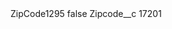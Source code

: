<?xml version="1.0" encoding="UTF-8"?>
<CustomMetadata xmlns="http://soap.sforce.com/2006/04/metadata" xmlns:xsi="http://www.w3.org/2001/XMLSchema-instance" xmlns:xsd="http://www.w3.org/2001/XMLSchema">
    <label>ZipCode1295</label>
    <protected>false</protected>
    <values>
        <field>Zipcode__c</field>
        <value xsi:type="xsd:string">17201</value>
    </values>
</CustomMetadata>
